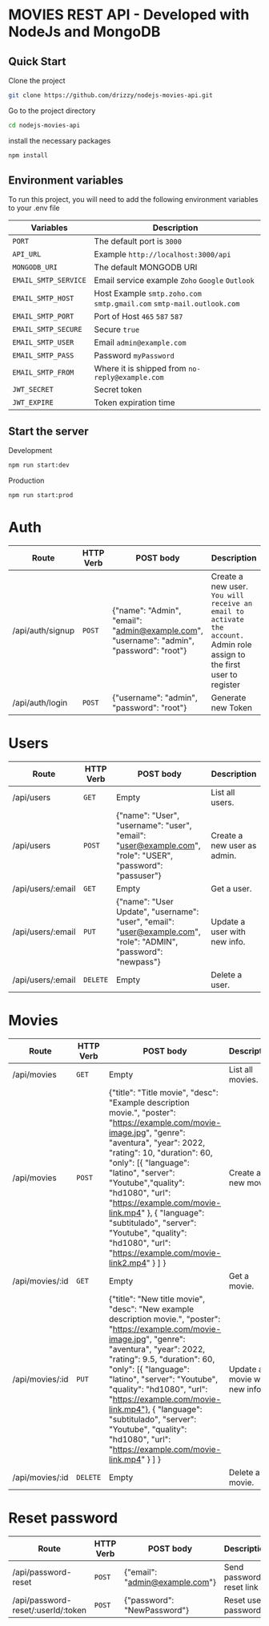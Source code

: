 # MOVIES REST API - Developed with NodeJs and MongoDB

## Quick Start

Clone the project
```bash
git clone https://github.com/drizzy/nodejs-movies-api.git
```
Go to the project directory
```bash
cd nodejs-movies-api
```
install the necessary packages
```bash
npm install
```

## Environment variables

To run this project, you will need to add the following environment variables to your .env file

| Variables | Description	|
| --- | --- |
| `PORT`  | The default port is `3000` |
| `API_URL`  | Example `http://localhost:3000/api` |
| `MONGODB_URI` | The default MONGODB URI |
| `EMAIL_SMTP_SERVICE` | Email service example `Zoho` `Google` `Outlook` |
| `EMAIL_SMTP_HOST` | Host Example `smtp.zoho.com` `smtp.gmail.com` `smtp-mail.outlook.com` |
| `EMAIL_SMTP_PORT` | Port of Host `465` `587` `587` |
| `EMAIL_SMTP_SECURE` | Secure `true` |
| `EMAIL_SMTP_USER` | Email `admin@example.com` |
| `EMAIL_SMTP_PASS` | Password `myPassword` |
| `EMAIL_SMTP_FROM` | Where it is shipped from `no-reply@example.com` |
| `JWT_SECRET` | Secret token  |
| `JWT_EXPIRE` | Token expiration time |


## Start the server
Development
```bash
npm run start:dev
```
Production
```bash
npm run start:prod
```
# Auth
| Route | HTTP Verb  | POST body    | Description   |
| --- | --- | --- | --- |
| /api/auth/signup | `POST` | {"name": "Admin", "email": "admin@example.com", "username": "admin", "password": "root"} | Create a new user. `You will receive an email to activate the account.` Admin role assign to the first user to register |
| /api/auth/login    | `POST` | {"username": "admin",  "password": "root"} | Generate new Token |

# Users
| Route | HTTP Verb  | POST body    | Description   |
| --- | --- | --- | --- |
| /api/users | `GET` | Empty | List all users. |
| /api/users | `POST` | {"name": "User", "username": "user", "email": "user@example.com", "role": "USER", "password": "passuser"}  | Create a new user as admin. |
| /api/users/:email | `GET` | Empty | Get a user. |
| /api/users/:email | `PUT` | {"name": "User Update", "username": "user", "email": "user@example.com", "role": "ADMIN", "password": "newpass"} | Update a user with new info. |
| /api/users/:email | `DELETE` | Empty | Delete a user. |

# Movies
| Route | HTTP Verb	 | POST body	 | Description |
| --- | --- | --- | --- |
| /api/movies | `GET` | Empty | List all movies. |
| /api/movies | `POST` | {"title": "Title movie", "desc": "Example description movie.", "poster": "https://example.com/movie-image.jpg", "genre": "aventura",  "year": 2022, "rating": 10, "duration": 60, "only": [{ "language": "latino", "server": "Youtube","quality": "hd1080", "url": "https://example.com/movie-link.mp4" }, { "language": "subtitulado", "server": "Youtube", "quality": "hd1080", "url": "https://example.com/movie-link2.mp4" } ] } | Create a new movie. |
| /api/movies/:id | `GET` | Empty | Get a movie. |
| /api/movies/:id | `PUT` | {"title": "New title movie", "desc": "New example description movie.", "poster": "https://example.com/movie-image.jpg", "genre": "aventura",  "year": 2022, "rating": 9.5, "duration": 60, "only": [{ "language": "latino", "server": "Youtube", "quality": "hd1080", "url": "https://example.com/movie-link.mp4"}, { "language": "subtitulado", "server": "Youtube",  "quality": "hd1080", "url": "https://example.com/movie-link.mp4" } ] } | Update a movie with new info. |
| /api/movies/:id | `DELETE` | Empty | Delete a movie. |

# Reset password
| Route | HTTP Verb | POST body  | Description  |
|  ---  | --- | --- | --- |
| /api/password-reset | `POST` | {"email": "admin@example.com"} | Send password reset link |
| /api/password-reset/:userId/:token | `POST` | {"password": "NewPassword"} | Reset user password |